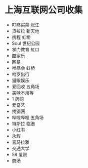 # 上海互联网公司收集

- 叮咚买菜 张江
- 货拉拉 新天地
- 携程 虹桥
- Soul 世纪公园
- 掌门教育 虹口
- 酷家乐
- 网易
- 唯品会 虹桥
- 哈罗出行
- 猫眼娱乐
- 爱回收 五角场
- 美味不用等
- 1 药网
- 爱奇艺
- 找钢网
- 哔哩哔哩 五角场
- 特斯拉 临港
- 小红书
- 永辉
- 喜马拉雅
- 交通大学
- 58 爱房
- 商汤